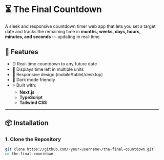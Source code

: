 # ⏳ The Final Countdown

A sleek and responsive countdown timer web app that lets you set a target date and tracks the remaining time in **months, weeks, days, hours, minutes, and seconds** — updating in real-time.

## 🚀 Features

- ⏰ Real-time countdown to any future date
- 📅 Displays time left in multiple units
- 📱 Responsive design (mobile/tablet/desktop)
- 🌙 Dark mode friendly
- ⚡ Built with:
  - **Next.js**
  - **TypeScript**
  - **Tailwind CSS**

---

## 📦 Installation

### 1. Clone the Repository
```bash
git clone https://github.com/<your-username>/the-final-countdown.git
cd the-final-countdown
